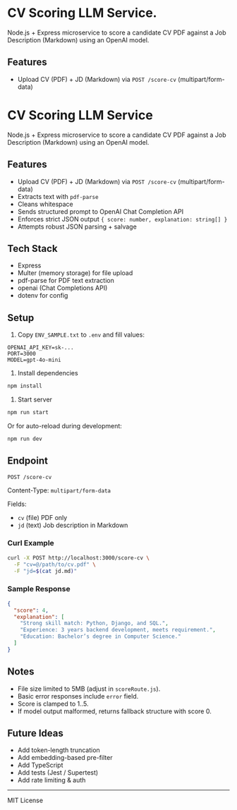 # CV Scoring LLM Service.

Node.js + Express microservice to score a candidate CV PDF against a Job Description (Markdown) using an OpenAI model.

## Features
- Upload CV (PDF) + JD (Markdown) via `POST /score-cv` (multipart/form-data)
# CV Scoring LLM Service

Node.js + Express microservice to score a candidate CV PDF against a Job Description (Markdown) using an OpenAI model.

## Features

- Upload CV (PDF) + JD (Markdown) via `POST /score-cv` (multipart/form-data)
- Extracts text with `pdf-parse`
- Cleans whitespace
- Sends structured prompt to OpenAI Chat Completion API
- Enforces strict JSON output `{ score: number, explanation: string[] }`
- Attempts robust JSON parsing + salvage

## Tech Stack

- Express
- Multer (memory storage) for file upload
- pdf-parse for PDF text extraction
- openai (Chat Completions API)
- dotenv for config

## Setup

1. Copy `ENV_SAMPLE.txt` to `.env` and fill values:

```env
OPENAI_API_KEY=sk-...
PORT=3000
MODEL=gpt-4o-mini
```

1. Install dependencies

```bash
npm install
```

1. Start server

```bash
npm run start
```

Or for auto-reload during development:

```bash
npm run dev
```

## Endpoint

`POST /score-cv`

Content-Type: `multipart/form-data`

Fields:

- `cv` (file) PDF only
- `jd` (text) Job description in Markdown

### Curl Example

```bash
curl -X POST http://localhost:3000/score-cv \
  -F "cv=@/path/to/cv.pdf" \
  -F "jd=$(cat jd.md)"
```

### Sample Response

```json
{
  "score": 4,
  "explanation": [
    "Strong skill match: Python, Django, and SQL.",
    "Experience: 3 years backend development, meets requirement.",
    "Education: Bachelor’s degree in Computer Science."
  ]
}
```

## Notes

- File size limited to 5MB (adjust in `scoreRoute.js`).
- Basic error responses include `error` field.
- Score is clamped to 1..5.
- If model output malformed, returns fallback structure with score 0.

## Future Ideas

- Add token-length truncation
- Add embedding-based pre-filter
- Add TypeScript
- Add tests (Jest / Supertest)
- Add rate limiting & auth

---
MIT License

